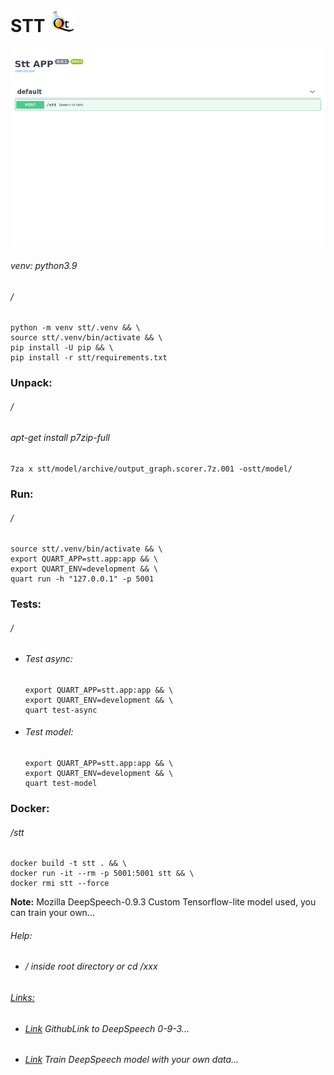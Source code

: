 STT ![](static/images/logo.png)
===
![](static/images/screen.png)
###### venv: python3.9
###### /
```
python -m venv stt/.venv && \
source stt/.venv/bin/activate && \
pip install -U pip && \
pip install -r stt/requirements.txt
```

### Unpack:
###### / 
###### apt-get install p7zip-full
```
7za x stt/model/archive/output_graph.scorer.7z.001 -ostt/model/
```

### Run:
###### /
```
source stt/.venv/bin/activate && \
export QUART_APP=stt.app:app && \
export QUART_ENV=development && \
quart run -h "127.0.0.1" -p 5001
```
### Tests:
###### /
- ###### Test async:
    ````
    export QUART_APP=stt.app:app && \
    export QUART_ENV=development && \
    quart test-async
    ````
- ###### Test model:
    ````
    export QUART_APP=stt.app:app && \
    export QUART_ENV=development && \
    quart test-model
    ````  
### Docker:
###### /stt
```
docker build -t stt . && \
docker run -it --rm -p 5001:5001 stt && \
docker rmi stt --force
```
**Note:** 
Mozilla DeepSpeech-0.9.3
Custom Tensorflow-lite model used, you can train your own...
###### Help:
- ###### / inside root directory or cd /xxx  
###### [Links:]()
- ###### [Link](https://github.com/mozilla/DeepSpeech/releases/tag/v0.9.3) GithubLink to DeepSpeech 0-9-3...
- ###### [Link](https://github.com/Martin1403/STT-Tensorflow1.15.x-DeepSpeech) Train DeepSpeech model with your own data...